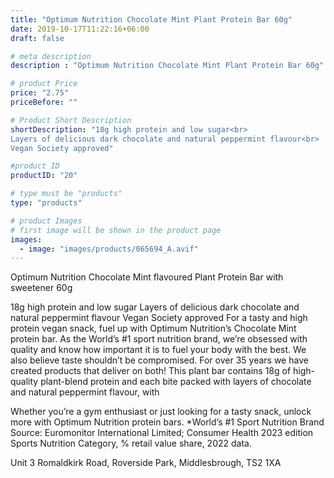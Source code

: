 ```yaml
---
title: "Optimum Nutrition Chocolate Mint Plant Protein Bar 60g"
date: 2019-10-17T11:22:16+06:00
draft: false

# meta description
description : "Optimum Nutrition Chocolate Mint Plant Protein Bar 60g"

# product Price
price: "2.75"
priceBefore: ""

# Product Short Description
shortDescription: "18g high protein and low sugar<br>
Layers of delicious dark chocolate and natural peppermint flavour<br>
Vegan Society approved"

#product ID
productID: "20"

# type must be "products"
type: "products"

# product Images
# first image will be shown in the product page
images:
  - image: "images/products/065694_A.avif"
---
```


Optimum Nutrition Chocolate Mint flavoured Plant Protein Bar with sweetener 60g

18g high protein and low sugar
Layers of delicious dark chocolate and natural peppermint flavour
Vegan Society approved
For a tasty and high protein vegan snack, fuel up with Optimum Nutrition’s Chocolate Mint protein bar. As the World’s #1 sport nutrition brand, we’re obsessed with quality and know how important it is to fuel your body with the best. We also believe taste shouldn’t be compromised. For over 35 years we have created products that deliver on both! This plant bar contains 18g of high-quality plant-blend protein and each bite packed with layers of chocolate and natural peppermint flavour, with

Whether you’re a gym enthusiast or just looking for a tasty snack, unlock more with Optimum Nutrition protein bars. *World’s #1 Sport Nutrition Brand Source: Euromonitor International Limited; Consumer Health 2023 edition Sports Nutrition Category, % retail value share, 2022 data.

Unit 3 Romaldkirk Road, Roverside Park, Middlesbrough, TS2 1XA
